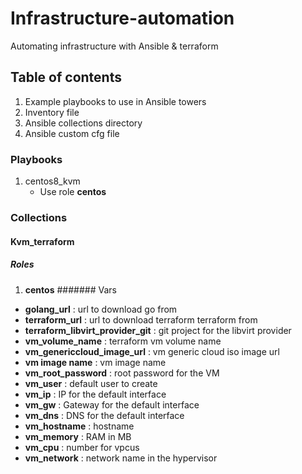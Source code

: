 # Infrastructure-automation
 Automating infrastructure with Ansible & terraform
## Table of contents
1. Example playbooks to use in Ansible towers
2. Inventory file
3. Ansible collections directory
4. Ansible custom cfg file

### Playbooks
1. centos8_kvm
   - Use role **centos**
### Collections
#### Kvm_terraform
##### Roles
1. **centos**
####### Vars
- **golang_url** : url to download go from
- **terraform_url** : url to download terraform terraform from
- **terraform_libvirt_provider_git** : git project for the libvirt provider
- **vm_volume_name** : terraform vm volume name
- **vm_genericcloud_image_url** : vm generic cloud iso image url
- **vm image name** : vm image name
- **vm_root_password** : root password for the VM
- **vm_user** : default user to create
- **vm_ip** : IP for the default interface
- **vm_gw** : Gateway for the default interface
- **vm_dns** : DNS for the default interface
- **vm_hostname** : hostname
- **vm_memory** : RAM in MB
- **vm_cpu** : number for vpcus
- **vm_network** : network name in the hypervisor
